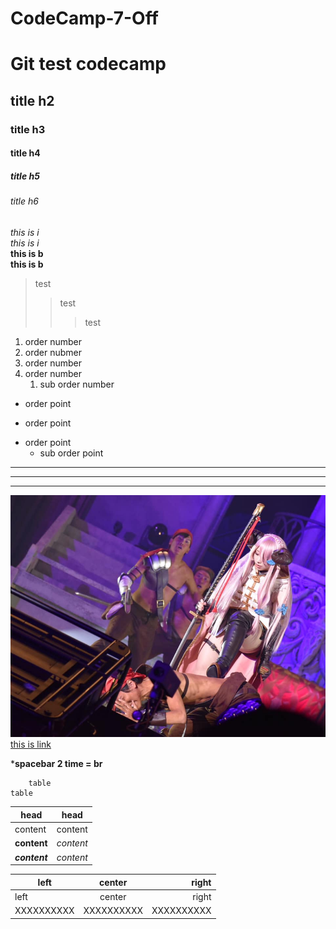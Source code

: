 # CodeCamp-7-Off
# Git test codecamp 
## title h2
### title h3
#### title h4
##### title h5
###### title h6

*this is i*  
_this is i_   
**this is b**  
__this is b__  

>test
>>test
>>>test

1. order number
2. order nubmer
4. order number
65. order number
    1. sub order number

+ order point
- order point
* order point
    * sub order point
***
___
---

![this is picture](\PICTURE\78654179_965566597146825_2035688741661573120_n.jpg)
[this is link](https://www.google.co.th)


***spacebar 2 time = br**

        table
    table
  
| head | head |
-- | --
| content | content |  
| **content** | _content_ |    
| _**content**_ | *content* |   
  
  | left | center | right |
| -- | :--: | --: |
 | left | center | right |
| XXXXXXXXXX | XXXXXXXXXX | XXXXXXXXXX |


